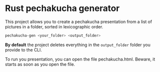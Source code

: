 # Rust pechakucha generator

This project allows you to create a pechakucha presentation from a list of pictures in a folder, sorted in lexicographic order.

```sh
pechakucha-gen <your_folder> <output_folder>
```

**By default** the project deletes everything in the `output_folder` folder you provide to the CLI.

To run you presentation, you can open the file pechakucha.html. Beware, it starts as soon as you open the file.
